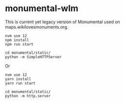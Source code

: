 # monumental-wlm

This is current yet legacy version of Monumental used on maps.wikilovesmonuments.org.

```
nvm use 12
npm install
npm run start

cd monumental/static/
python -m SimpleHTTPServer
```


Or 
```
nvm use 12
yarn install
yarn run start

cd monumental/static/
python -m http.server
```